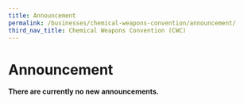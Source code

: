 ```yaml
---
title: Announcement
permalink: /businesses/chemical-weapons-convention/announcement/
third_nav_title: Chemical Weapons Convention (CWC)
---
```

# Announcement 
  
**There are currently no new announcements.**

